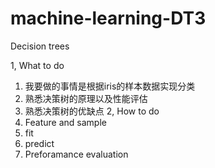 # machine-learning-DT3
Decision trees 

1, What to do
1.  我要做的事情是根据iris的样本数据实现分类
2. 熟悉决策树的原理以及性能评估
3. 熟悉决策树的优缺点
2, How to do
1. Feature and sample
2. fit
3. predict
4. Preforamance evaluation
